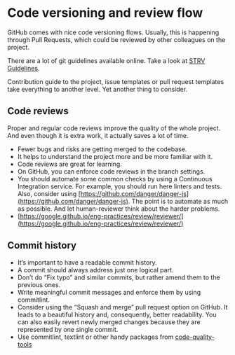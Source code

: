 # Code versioning and review flow

GitHub comes with nice code versioning flows. Usually, this is happening through Pull Requests, which could be reviewed by other colleagues on the project.

There are a lot of git guidelines available online. Take a look at [STRV Guidelines](https://github.com/strvcom/strv-guidelines/blob/master/git.md).

Contribution guide to the project, issue templates or pull request templates take everything to another level. Yet another thing to consider.

## Code reviews

Proper and regular code reviews improve the quality of the whole project. And even though it is extra work, it actually saves a lot of time.

* Fewer bugs and risks are getting merged to the codebase.
* It helps to understand the project more and be more familiar with it.
* Code reviews are great for learning.
* On GitHub, you can enforce code reviews in the branch settings.
* You should automate some common checks by using a Continuous Integration service. For example, you should run here linters and tests. Also, consider using [https://github.com/danger/danger-js](https://github.com/danger/danger-js). The point is to automate as much as possible. And let human-reviewer think about the harder problems.
* [https://google.github.io/eng-practices/review/reviewer/](https://google.github.io/eng-practices/review/reviewer/)

## Commit history

* It’s important to have a readable commit history.
* A commit should always address just one logical part.
* Don’t do “Fix typo” and similar commits, but rather amend them to the previous ones.
* Write meaningful commit messages and enforce them by using commitlint.
* Consider using the “Squash and merge” pull request option on GitHub. It leads to a beautiful history and, consequently, better readability. You can also easily revert newly merged changes because they are represented by one single commit.
* Use commitlint, textlint or other handy packages from [code-quality-tools](../project-setup/code-quality-tools.md)

